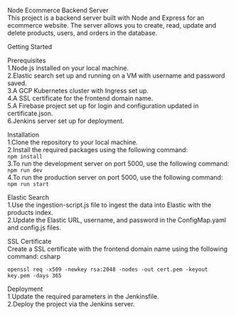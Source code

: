 Node Ecommerce Backend Server\
This project is a backend server built with Node and Express for an ecommerce website. The server allows you to create, read, update and delete products, users, and orders in the database.

Getting Started

Prerequisites\
1.Node.js installed on your local machine.\
2.Elastic search set up and running on a VM with username and password saved.\
3.A GCP Kubernetes cluster with Ingress set up.\
4.A SSL certificate for the frontend domain name.\
5.A Firebase project set up for login and configuration updated in certificate.json.\
6.Jenkins server set up for deployment.

Installation\
1.Clone the repository to your local machine.\
2.Install the required packages using the following command:\
`npm install`\
3.To run the development server on port 5000, use the following command:\
`npm run dev`\
4.To run the production server on port 5000, use the following command:\
`npm run start`

Elastic Search\
1.Use the ingestion-script.js file to ingest the data into Elastic with the products index.\
2.Update the Elastic URL, username, and password in the ConfigMap.yaml and config.js files.

SSL Certificate\
Create a SSL certificate with the frontend domain name using the following command:
csharp

`openssl req -x509 -newkey rsa:2048 -nodes -out cert.pem -keyout key.pem -days 365`

Deployment\
1.Update the required parameters in the Jenkinsfile.\
2.Deploy the project via the Jenkins server.
